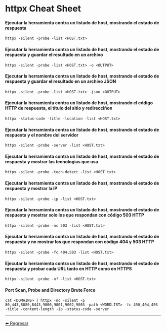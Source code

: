 # httpx Cheat Sheet

#### Ejecutar la herramienta contra un listado de host, mostrando el estado de respuesta
```
httpx -silent -probe -list <HOST.txt>
```

#### Ejecutar la herramienta contra un listado de host, mostrando el estado de respuesta y guardar el resultado en un archivo
```
httpx -silent -probe -list <HOST.txt> -o <OUTPUT>
```

#### Ejecutar la herramienta contra un listado de host, mostrando el estado de respuesta y guardar el resultado en un archivo JSON
```
httpx -silent -probe -list <HOST.txt> -json <OUTPUT>
```

#### Ejecutar la herramienta contra un listado de host, mostrando el código HTTP de respuesta, el titulo del sitio y redirecciñon
```
httpx -status-code -title -location -list <HOST.txt>
```

#### Ejecutar la herramienta contra un listado de host, mostrando el estado de respuesta y el nombre del servidor
```
httpx -silent -probe -server -list <HOST.txt>
```

#### Ejecutar la herramienta contra un listado de host, mostrando el estado de respuesta y mostrar las tecnologias que usa
```
httpx -silent -probe -tech-detect -list <HOST.txt>
```

#### Ejecutar la herramienta contra un listado de host, mostrando el estado de respuesta y mostrar la IP
```
httpx -silent -probe -ip -list <HOST.txt>
```

#### Ejecutar la herramienta contra un listado de host, mostrando el estado de respuesta y mostrar solo los que respondan con código 503 HTTP
```
httpx -silent -probe -mc 503 -list <HOST.txt>
```

#### Ejecutar la herramienta contra un listado de host, mostrando el estado de respuesta y no mostrar los que respondan con código 404 y 503 HTTP
```
httpx -silent -probe -fc 404,503 -list <HOST.txt>
```

#### Ejecutar la herramienta contra un listado de host, mostrando el estado de respuesta y probar cada URL tanto en HTTP como en HTTPS
```
httpx -silent -probe -nf -list <HOST.txt>
```

#### Port Scan, Probe and Directory Brute Force
```
cat <DOMAINS> | httpx -nc -silent -p 80,443,8080,8443,9000,9001,9002,9003 -path <WORDLIST> -fc 400,404,403 -title -content-length -ip -status-code -server
```

---

[:arrow_left: Regresar](https://github.com/m4lal0/cheatsheets)